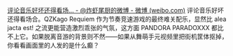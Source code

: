 [评论音乐好坏还得看场... - @炸虾尾厨的微博 - 微博 (weibo.com)](https://weibo.com/6460976290/Nbqq77rjO?pagetype=fav)
评论音乐好坏还得看场合。QZKago Requiem 作为节奏竞速游戏的最终难关配乐，显然比 alea jacta est! 之流更能营造激烈乖张的气氛，这方面 PANDORA PARADOXXX 都比不上它。如果脱离音游的背景则不然——如果从舞萌手元视频里把街机筐体抠掉，你看看画面里的人发的是什么癫？